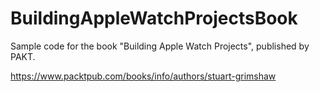 # BuildingAppleWatchProjectsBook
Sample code for the book "Building Apple Watch Projects", published by PAKT.

https://www.packtpub.com/books/info/authors/stuart-grimshaw
